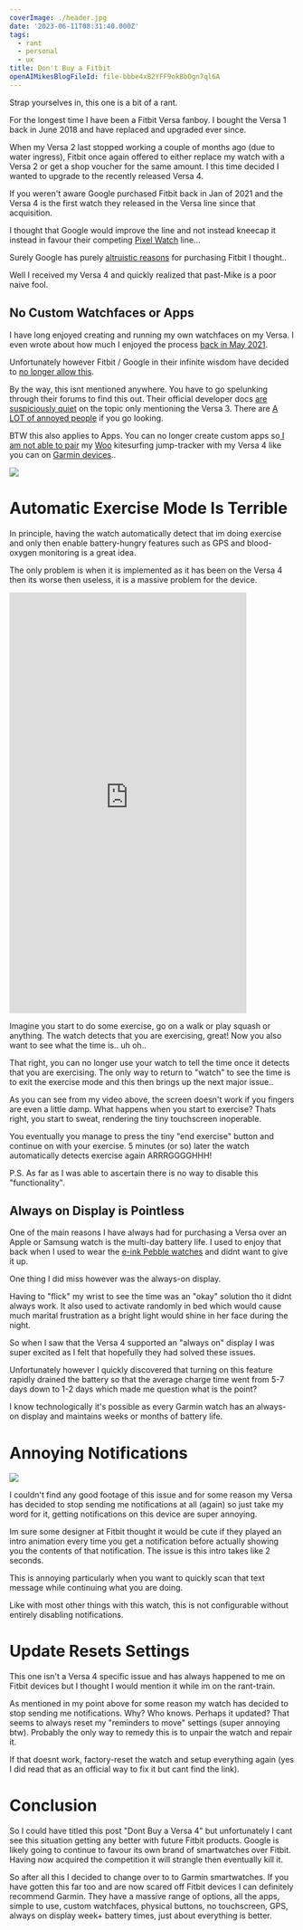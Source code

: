 ```yaml
---
coverImage: ./header.jpg
date: '2023-06-11T08:31:40.000Z'
tags:
  - rant
  - personal
  - ux
title: Don't Buy a Fitbit
openAIMikesBlogFileId: file-bbbe4xB2YFF9okBbOgn7ql6A
---
```


Strap yourselves in, this one is a bit of a rant.

For the longest time I have been a Fitbit Versa fanboy. I bought the Versa 1 back in June 2018 and have replaced and upgraded ever since.

When my Versa 2 last stopped working a couple of months ago (due to water ingress), Fitbit once again offered to either replace my watch with a Versa 2 or get a shop voucher for the same amount. I this time decided I wanted to upgrade to the recently released Versa 4.

If you weren't aware Google purchased Fitbit back in Jan of 2021 and the Versa 4 is the first watch they released in the Versa line since that acquisition.

I thought that Google would improve the line and not instead kneecap it instead in favour their competing [Pixel Watch](https://store.google.com/au/product/google_pixel_watch) line...

Surely Google has purely [altruistic reasons](https://time.com/5717726/google-fitbit/) for purchasing Fitbit I thought..

Well I received my Versa 4 and quickly realized that past-Mike is a poor naive fool.

## No Custom Watchfaces or Apps

I have long enjoyed creating and running my own watchfaces on my Versa. I even wrote about how much I enjoyed the process [back in May 2021](https://mikecann.blog/posts/minimal-mike-a-fitbit-watchface).

Unfortunately however Fitbit / Google in their infinite wisdom have decided to [no longer allow this](https://community.fitbit.com/t5/Versa-4/Versa-4-can-t-install-any-apps/m-p/5293897/highlight/true#M2012).

By the way, this isnt mentioned anywhere. You have to go spelunking through their forums to find this out. Their official developer docs [are suspiciously quiet](https://dev.fitbit.com/getting-started/) on the topic only mentioning the Versa 3. There are [A LOT of annoyed people](https://community.fitbit.com/t5/Product-Feedback/3rd-Party-Apps-on-Sense-2-and-Versa-4/idi-p/5248677) if you go looking.

BTW this also applies to Apps. You can no longer create custom apps so[ I am not able to pair](https://docs.woosports.com/docs/supported-devices) my [Woo](https://woosports.com/) kitesurfing jump-tracker with my Versa 4 like you can on [Garmin devices](https://apps.garmin.com/en-US/apps/53d9c500-614e-4e3a-88b6-9f65bc6a144a)..

![](./fore.jpg)

# Automatic Exercise Mode Is Terrible

In principle, having the watch automatically detect that im doing exercise and only then enable battery-hungry features such as GPS and blood-oxygen monitoring is a great idea.

The only problem is when it is implemented as it has been on the Versa 4 then its worse then useless, it is a massive problem for the device.

<iframe width="419" height="744" src="https://www.youtube.com/embed/y_D1cA-IWw4" title="How Bad is the Versa 4?!?" frameborder="0" allow="accelerometer; autoplay; clipboard-write; encrypted-media; gyroscope; picture-in-picture; web-share" allowfullscreen></iframe>

Imagine you start to do some exercise, go on a walk or play squash or anything. The watch detects that you are exercising, great! Now you also want to see what the time is.. uh oh..

That right, you can no longer use your watch to tell the time once it detects that you are exercising. The only way to return to "watch" to see the time is to exit the exercise mode and this then brings up the next major issue..

As you can see from my video above, the screen doesn't work if you fingers are even a little damp. What happens when you start to exercise? Thats right, you start to sweat, rendering the tiny touchscreen inoperable.

You eventually you manage to press the tiny "end exercise" button and continue on with your exercise. 5 minutes (or so) later the watch automatically detects exercise again ARRRGGGGHHH!

P.S. As far as I was able to ascertain there is no way to disable this "functionality".

## Always on Display is Pointless

One of the main reasons I have always had for purchasing a Versa over an Apple or Samsung watch is the multi-day battery life. I used to enjoy that back when I used to wear the [e-ink Pebble watches](<https://en.wikipedia.org/wiki/Pebble_(watch)>) and didnt want to give it up.

One thing I did miss however was the always-on display.

Having to "flick" my wrist to see the time was an "okay" solution tho it didnt always work. It also used to activate randomly in bed which would cause much marital frustration as a bright light would shine in her face during the night.

So when I saw that the Versa 4 supported an "always on" display I was super excited as I felt that hopefully they had solved these issues.

Unfortunately however I quickly discovered that turning on this feature rapidly drained the battery so that the average charge time went from 5-7 days down to 1-2 days which made me question what is the point?

I know technologically it's possible as every Garmin watch has an always-on display and maintains weeks or months of battery life.

# Annoying Notifications

![](./notifications.png)

I couldn't find any good footage of this issue and for some reason my Versa has decided to stop sending me notifications at all (again) so just take my word for it, getting notifications on this device are super annoying.

Im sure some designer at Fitbit thought it would be cute if they played an intro animation every time you get a notification before actually showing you the contents of that notification. The issue is this intro takes like 2 seconds.

This is annoying particularly when you want to quickly scan that text message while continuing what you are doing.

Like with most other things with this watch, this is not configurable without entirely disabling notifications.

# Update Resets Settings

This one isn't a Versa 4 specific issue and has always happened to me on Fitbit devices but I thought I would mention it while im on the rant-train.

As mentioned in my point above for some reason my watch has decided to stop sending me notifications. Why? Who knows. Perhaps it updated? That seems to always reset my "reminders to move" settings (super annoying btw). Probably the only way to remedy this is to unpair the watch and repair it.

If that doesnt work, factory-reset the watch and setup everything again (yes I did read that as an official way to fix it but cant find the link).

# Conclusion

So I could have titled this post "Dont Buy a Versa 4" but unfortunately I cant see this situation getting any better with future Fitbit products. Google is likely going to continue to favour its own brand of smartwatches over Fitbit. Having now acquired the competition it will strangle then eventually kill it.

So after all this I decided to change over to to Garmin smartwatches. If you have gotten this far too and are now scared off Fitbit devices I can definitely recommend Garmin. They have a massive range of options, all the apps, simple to use, custom watchfaces, physical buttons, no touchscreen, GPS, always on display week+ battery times, just about everything is better.
